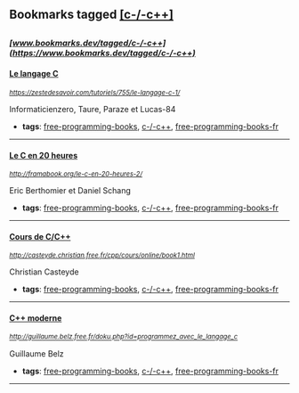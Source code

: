 ## Bookmarks tagged [[c-/-c++]](https://www.bookmarks.dev?q=[c-/-c++])

_<sup><sup>[www.bookmarks.dev/tagged/c-/-c++](https://www.bookmarks.dev/tagged/c-/-c++)</sup></sup>_
---
#### [Le langage C](https://zestedesavoir.com/tutoriels/755/le-langage-c-1/)
_<sup>https://zestedesavoir.com/tutoriels/755/le-langage-c-1/</sup>_

Informaticienzero, Taure, Paraze et Lucas-84
* **tags**: [free-programming-books](../tagged/free-programming-books.md), [c-/-c++](../tagged/c--c++.md), [free-programming-books-fr](../tagged/free-programming-books-fr.md)
---
#### [Le C en 20 heures](http://framabook.org/le-c-en-20-heures-2/)
_<sup>http://framabook.org/le-c-en-20-heures-2/</sup>_

Eric Berthomier et Daniel Schang
* **tags**: [free-programming-books](../tagged/free-programming-books.md), [c-/-c++](../tagged/c--c++.md), [free-programming-books-fr](../tagged/free-programming-books-fr.md)
---
#### [Cours de C/C++](http://casteyde.christian.free.fr/cpp/cours/online/book1.html)
_<sup>http://casteyde.christian.free.fr/cpp/cours/online/book1.html</sup>_

Christian Casteyde
* **tags**: [free-programming-books](../tagged/free-programming-books.md), [c-/-c++](../tagged/c--c++.md), [free-programming-books-fr](../tagged/free-programming-books-fr.md)
---
#### [C++ moderne](http://guillaume.belz.free.fr/doku.php?id=programmez_avec_le_langage_c)
_<sup>http://guillaume.belz.free.fr/doku.php?id=programmez_avec_le_langage_c</sup>_

Guillaume Belz
* **tags**: [free-programming-books](../tagged/free-programming-books.md), [c-/-c++](../tagged/c--c++.md), [free-programming-books-fr](../tagged/free-programming-books-fr.md)
---

